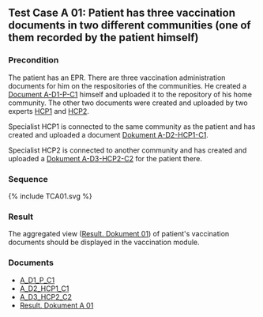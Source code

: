 ## Test Case A 01: Patient has three vaccination documents in two different communities (one of them recorded by the patient himself)

### Precondition
The patient has an EPR. There are three vaccination administration documents for him on the respositories of the communities.
He created a [Document A-D1-P-C1](Bundle-A-D1-P-C1.json) himself and uploaded it to the repository of his home community.
The other two documents were created and uploaded by two experts [HCP1](TC-HCP1-C1.json) and [HCP2](TC-HCP2-C2.json).

Specialist HCP1 is connected to the same community as the patient and has created and uploaded a document [Dokument A-D2-HCP1-C1](Bundle-A-D2-HCP1-C1.json).

Specialist HCP2 is connected to another community and has created and uploaded a [Dokument A-D3-HCP2-C2](Bundle-A-D3-HCP2-C2.json) for the patient there.


### Sequence
<div>{% include TCA01.svg %}</div>

### Result
The aggregated view ([Result. Dokument 01](Bundle-RDA02.json)) of patient's vaccination documents should be displayed in the vaccination module.


### Documents
* [A_D1_P_C1](Bundle-A-D1-P-C1.json)
* [A_D2_HCP1_C1](Bundle-A-D2-HCP1-C1.json)
* [A_D3_HCP2_C2](Bundle-A-D3-HCP2-C2.json)
* [Result. Dokument A 01](Bundle-RDA01.json)
